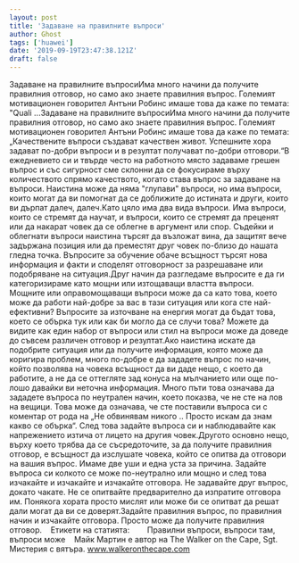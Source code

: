 ```yaml
---
layout: post
title: 'Задаване на правилните въпроси'
author: Ghost
tags: ['huawei']
date: '2019-09-19T23:47:38.121Z'
draft: false
---
```


Задаване на правилните въпросиИма много начини да получите правилния отговор, но само ако знаете правилния въпрос. Големият мотивационен говорител Антъни Робинс имаше това да каже по темата: "Quali ...Задаване на правилните въпросиИма много начини да получите правилния отговор, но само ако знаете правилния въпрос. Големият мотивационен говорител Антъни Робинс имаше това да каже по темата: „Качествените въпроси създават качествен живот. Успешните хора задават по-добри въпроси и в резултат получават по-добри отговори.“В ежедневието си и твърде често на работното място задаваме грешен въпрос и със сигурност сме склонни да се фокусираме върху количеството спрямо качеството, когато става въпрос за задаване на въпроси. Наистина може да няма "глупави" въпроси, но има въпроси, които могат да ви помогнат да се доближите до истината и други, които ви дърпат далеч, далеч.Като цяло има два вида въпроси. Има въпроси, които се стремят да научат, и въпроси, които се стремят да преценят или да накарат човек да се облегне в аргумент или спор. Съдейки и облегнати въпроси наистина търсят да възложат вина, да защитят вече задържана позиция или да преместят друг човек по-близо до нашата гледна точка. Въпросите за обучение обаче всъщност търсят нова информация и факти и споделят отговорност за разрешаване или подобряване на ситуация.Друг начин да разгледаме въпросите е да ги категоризираме като мощни или изтощаващи властта въпроси. Мощните или оправомощаващи въпроси може да са като това, което може да работи най-добре за вас в тази ситуация или кога сте най-ефективни? Въпросите за източване на енергия могат да бъдат това, което се обърка тук или как би могло да се случи това? Можете да видите как един набор от въпроси или стил на въпроси може да доведе до съвсем различен отговор и резултат.Ако наистина искате да подобрите ситуация или да получите информация, която може да коригира проблем, много по-добре е да зададете въпрос по начин, който позволява на човека всъщност да ви даде нещо, с което да работите, а не да се оттегляте зад конуса на мълчанието или още по-лошо давайки ви неточна информация. Много пъти това означава да зададете въпроса по неутрален начин, което показва, че не сте на лов на вещици. Това може да означава, че сте поставили въпроса си с коментар от рода на „Не обвинявам никого .. Просто искам да знам какво се обърка“. След това задайте въпроса си и наблюдавайте как напрежението изтича от лицето на другия човек.Другото основно нещо, върху което трябва да се съсредоточите, за да получите правилния отговор, е всъщност да изслушате човека, който се опитва да отговори на вашия въпрос. Имаме две уши и една уста за причина. Задайте въпроса си колкото се може по-неутрално или мощно и след това изчакайте и изчакайте и изчакайте отговора. Не задавайте друг въпрос, докато чакате. Не се опитвайте предварително да изпратите отговора им. Понякога хората просто мислят или може би се опитват да решат дали могат да ви се доверят.Задайте правилния въпрос, по правилния начин и изчакайте отговора. Просто може да получите правилния отговор.    Етикети на статията:        Правилни въпроси, въпроси там, въпроси може    Майк Мартин е автор на The Walker on the Cape, Sgt. Мистерия с вятъра. www.walkeronthecape.com
